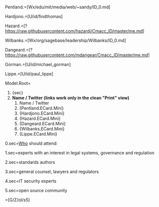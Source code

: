 Pentland.=[Wx/edu/mit/media/web/~sandy/ID_0.md]

Hardjono.=[U/id/findthomas]

Hazard.=[?https://raw.githubusercontent.com/hazardj/Cmacc_ID/master/me.md]

Wilbanks.=[Wx/org/sagebase/leadership/Wilbanks/ID_0.md]

Dangeard.=[?https://raw.githubusercontent.com/mdangear/Cmacc_ID/master/me.md]

Gorman.=[U/id/michael_gorman]

Lippe.=[U/id/paul_lippe]

Model.Root=<ol><li>{sec}<li><b>Name / Twitter (links work only in the clean "Print" view)</b><ol><li>Name / Twitter<li>{Pentland.ECard.Mini}<li>{Hardjono.ECard.Mini}<li>{Hazard.ECard.Mini}<li>{Dangeard.ECard.Mini}<li>{Wilbanks.ECard.Mini}<li>{Lippe.ECard.Mini}</ol></ol>

0.sec=<a href="index.php?action=source&file=S/About/Conference/Who/0.md">Who</a> should attend:

1.sec=experts with an interest in legal systems, governance and regulation

2.sec=standards authors

3.sec=general counsel, lawyers and regulators

4.sec=IT security experts

5.sec=open source community

=[G/Z/ol/s5]